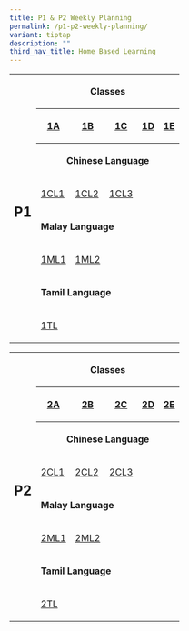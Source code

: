 ```yaml
---
title: P1 & P2 Weekly Planning
permalink: /p1-p2-weekly-planning/
variant: tiptap
description: ""
third_nav_title: Home Based Learning
---
```

<table style="minWidth: 150px">
<colgroup>
<col>
<col>
<col>
<col>
<col>
<col>
</colgroup>
<tbody>
<tr>
<th rowspan="8" colspan="1">
<h2>P1</h2>
</th>
<th rowspan="1" colspan="5">
<p>Classes</p>
</th>
</tr>
<tr>
<th rowspan="1" colspan="1">
<p><a href="/files/Home Based Learning/HBL_Weekly_Plan_T3W8__13_14_Aug__1A.pdf" rel="noopener noreferrer nofollow" target="_blank">1A</a>
</p>
</th>
<th rowspan="1" colspan="1">
<p><a href="/files/Home Based Learning/HBL_Weekly_Plan_T3W8__13_14_Aug__1B.pdf" rel="noopener noreferrer nofollow" target="_blank">1B</a>
</p>
</th>
<th rowspan="1" colspan="1">
<p><a href="/files/Home Based Learning/HBL_Weekly_Plan_T3W8__13_14_Aug__1C.pdf" rel="noopener noreferrer nofollow" target="_blank">1C</a>
</p>
</th>
<th rowspan="1" colspan="1">
<p><a href="/files/Home Based Learning/HBL_Weekly_Plan_T3W8__13_14_Aug__1D.pdf" rel="noopener noreferrer nofollow" target="_blank">1D</a>
</p>
</th>
<th rowspan="1" colspan="1">
<p><a href="/files/Home Based Learning/HBL_Weekly_Plan_T3W8__13_14_Aug__1E.pdf" rel="noopener noreferrer nofollow" target="_blank">1E</a>
</p>
</th>
</tr>
<tr>
<th rowspan="1" colspan="5">
<p>Chinese Language</p>
</th>
</tr>
<tr>
<td rowspan="1" colspan="1">
<p><a href="/files/Home Based Learning/HBL_MT_Weekly_Plan_T3W8__13_14_Aug__1CL1.pdf" rel="noopener noreferrer nofollow" target="_blank">1CL1</a>
</p>
</td>
<td rowspan="1" colspan="1">
<p><a href="/files/Home Based Learning/HBL_MT_Weekly_Plan_T3W8__13_14_Aug__1CL2.pdf" rel="noopener noreferrer nofollow" target="_blank">1CL2</a>
</p>
</td>
<td rowspan="1" colspan="1">
<p><a href="/files/Home Based Learning/HBL_MT_Weekly_Plan_T3W8__13_14_Aug__1CL3.pdf" rel="noopener noreferrer nofollow" target="_blank">1CL3</a>
</p>
</td>
<td rowspan="1" colspan="1">
<p></p>
</td>
<td rowspan="1" colspan="1">
<p></p>
</td>
</tr>
<tr>
<td rowspan="1" colspan="5">
<p><strong>Malay Language</strong>
</p>
</td>
</tr>
<tr>
<td rowspan="1" colspan="1">
<p><a href="/files/Home Based Learning/HBL_MT_Weekly_Plan_T3W8__13_14_Aug__1ML1.pdf" rel="noopener noreferrer nofollow" target="_blank">1ML1</a>
</p>
</td>
<td rowspan="1" colspan="1">
<p><a href="/files/Home Based Learning/HBL_MT_Weekly_Plan_T3W8__13_14_Aug__1ML2.pdf" rel="noopener noreferrer nofollow" target="_blank">1ML2</a>
</p>
</td>
<td rowspan="1" colspan="1">
<p></p>
</td>
<td rowspan="1" colspan="1">
<p></p>
</td>
<td rowspan="1" colspan="1">
<p></p>
</td>
</tr>
<tr>
<td rowspan="1" colspan="5">
<p><strong>Tamil Language</strong>
</p>
</td>
</tr>
<tr>
<td rowspan="1" colspan="1">
<p><a href="/files/Home Based Learning/HBL_MT_Weekly_Plan_T3W8__13_14_Aug__1TL.pdf" rel="noopener noreferrer nofollow" target="_blank">1TL</a>
</p>
</td>
<td rowspan="1" colspan="1">
<p></p>
</td>
<td rowspan="1" colspan="1">
<p></p>
</td>
<td rowspan="1" colspan="1">
<p></p>
</td>
<td rowspan="1" colspan="1">
<p></p>
</td>
</tr>
</tbody>
</table>
<table style="minWidth: 150px">
<colgroup>
<col>
<col>
<col>
<col>
<col>
<col>
</colgroup>
<tbody>
<tr>
<th rowspan="8" colspan="1">
<h2>P2</h2>
</th>
<th rowspan="1" colspan="5">
<p>Classes</p>
</th>
</tr>
<tr>
<th rowspan="1" colspan="1">
<p><a href="/files/Home Based Learning/HBL_Weekly_Plan_T3W8__13_14_Aug__2A.pdf" rel="noopener noreferrer nofollow" target="_blank">2A</a>
</p>
</th>
<th rowspan="1" colspan="1">
<p><a href="/files/Home Based Learning/HBL_Weekly_Plan_T3W8__13_14_Aug__2B.pdf" rel="noopener noreferrer nofollow" target="_blank">2B</a>
</p>
</th>
<th rowspan="1" colspan="1">
<p><a href="/files/Home Based Learning/HBL_Weekly_Plan_T3W8__13_14_Aug__2C.pdf" rel="noopener noreferrer nofollow" target="_blank">2C</a>
</p>
</th>
<th rowspan="1" colspan="1">
<p><a href="/files/Home Based Learning/HBL_Weekly_Plan_T3W8__13_14_Aug__2D.pdf" rel="noopener noreferrer nofollow" target="_blank">2D</a>
</p>
</th>
<th rowspan="1" colspan="1">
<p><a href="/files/Home Based Learning/HBL_Weekly_Plan_T3W8__13_14_Aug__2E.pdf" rel="noopener noreferrer nofollow" target="_blank">2E</a>
</p>
</th>
</tr>
<tr>
<th rowspan="1" colspan="5">
<p>Chinese Language</p>
</th>
</tr>
<tr>
<td rowspan="1" colspan="1">
<p><a href="/files/Home Based Learning/HBL_MT_Weekly_Plan_T3W8__13_14_Aug__2CL1.pdf" rel="noopener noreferrer nofollow" target="_blank">2CL1</a>
</p>
</td>
<td rowspan="1" colspan="1">
<p><a href="/files/Home Based Learning/HBL_MT_Weekly_Plan_T3W8__13_14_Aug__1CL2.pdf" rel="noopener noreferrer nofollow" target="_blank">2CL2</a>
</p>
</td>
<td rowspan="1" colspan="1">
<p><a href="/files/Home Based Learning/HBL_MT_Weekly_Plan_T3W8__13_14_Aug__2CL3.pdf" rel="noopener noreferrer nofollow" target="_blank">2CL3</a>
</p>
</td>
<td rowspan="1" colspan="1">
<p></p>
</td>
<td rowspan="1" colspan="1">
<p></p>
</td>
</tr>
<tr>
<td rowspan="1" colspan="5">
<p><strong>Malay Language</strong>
</p>
</td>
</tr>
<tr>
<td rowspan="1" colspan="1">
<p><a href="/files/Home Based Learning/HBL_MT_Weekly_Plan_T3W8__13_14_Aug__2ML1.pdf" rel="noopener noreferrer nofollow" target="_blank">2ML1</a>
</p>
</td>
<td rowspan="1" colspan="1">
<p><a href="/files/Home Based Learning/HBL_MT_Weekly_Plan_T3W8__13_14_Aug__2ML2.pdf" rel="noopener noreferrer nofollow" target="_blank">2ML2</a>
</p>
</td>
<td rowspan="1" colspan="1">
<p></p>
</td>
<td rowspan="1" colspan="1">
<p></p>
</td>
<td rowspan="1" colspan="1">
<p></p>
</td>
</tr>
<tr>
<td rowspan="1" colspan="5">
<p><strong>Tamil Language</strong>
</p>
</td>
</tr>
<tr>
<td rowspan="1" colspan="1">
<p><a href="/files/Home Based Learning/HBL_MT_Weekly_Plan_T3W8__13_14_Aug__2TL.pdf" rel="noopener noreferrer nofollow" target="_blank">2TL</a>
</p>
</td>
<td rowspan="1" colspan="1">
<p></p>
</td>
<td rowspan="1" colspan="1">
<p></p>
</td>
<td rowspan="1" colspan="1">
<p></p>
</td>
<td rowspan="1" colspan="1">
<p></p>
</td>
</tr>
</tbody>
</table>
<p></p>